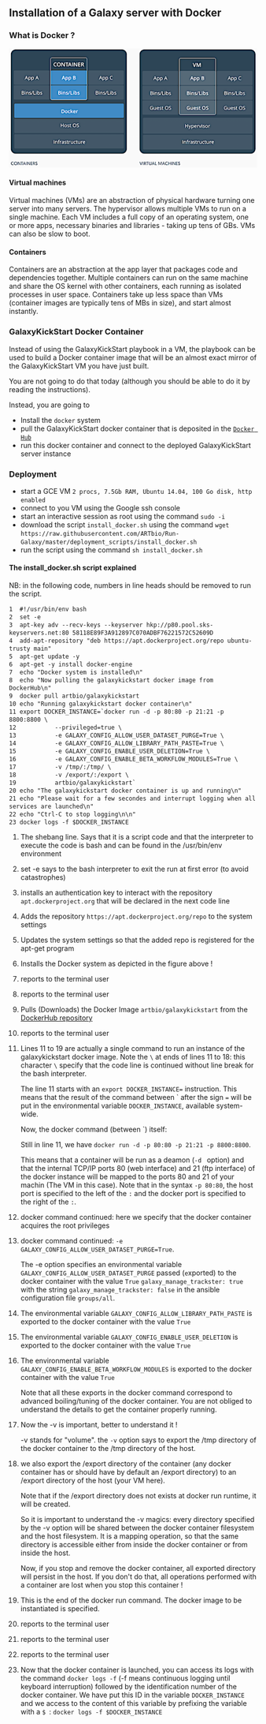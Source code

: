 ## Installation of a Galaxy server with Docker

### What is Docker ?

![Docker](images/docker.png)

#### Virtual machines

Virtual machines (VMs) are an abstraction of physical hardware turning one server into
many servers. The hypervisor allows multiple VMs to run on a single machine.
Each VM includes a full copy of an operating system, one or more apps, necessary binaries
and libraries - taking up tens of GBs. VMs can also be slow to boot.

#### Containers

Containers are an abstraction at the app layer that packages code and dependencies
together. Multiple containers can run on the same machine and share the OS kernel with
other containers, each running as isolated processes in user space. Containers take up
less space than VMs (container images are typically tens of MBs in size), and start
almost instantly.

###  GalaxyKickStart Docker **Container**

Instead of using the GalaxyKickStart playbook in a VM, the playbook can be used to build
a Docker container image that will be an almost exact mirror of the GalaxyKickStart VM
you have just built.

You are not going to do that today (although you should be able to do it by reading the instructions).

Instead, you are going to

- Install the `docker` system
- pull the GalaxyKickStart docker container that is deposited in the [`Docker Hub`](https://hub.docker.com/u/artbio/)
- run this docker container and connect to the deployed GalaxyKickStart server instance

### Deployment

- start a GCE VM `2 procs, 7.5Gb RAM, Ubuntu 14.04, 100 Go disk, http enabled`
- connect to you VM using the Google ssh console
- start an interactive session as root using the command `sudo -i`
- download the script `install_docker.sh` using the command `wget https://raw.githubusercontent.com/ARTbio/Run-Galaxy/master/deployment_scripts/install_docker.sh`
- run the script using the command `sh install_docker.sh`

#### The install_docker.sh script explained

NB: in the following code, numbers in line heads should be removed to run the script.

```
1  #!/usr/bin/env bash
2  set -e
3  apt-key adv --recv-keys --keyserver hkp://p80.pool.sks-keyservers.net:80 58118E89F3A912897C070ADBF76221572C52609D
4  add-apt-repository "deb https://apt.dockerproject.org/repo ubuntu-trusty main"
5  apt-get update -y
6  apt-get -y install docker-engine
7  echo "Docker system is installed\n"
8  echo "Now pulling the galaxykickstart docker image from DockerHub\n"
9  docker pull artbio/galaxykickstart
10 echo "Running galaxykickstart docker container\n"
11 export DOCKER_INSTANCE=`docker run -d -p 80:80 -p 21:21 -p 8800:8800 \
12           --privileged=true \
13           -e GALAXY_CONFIG_ALLOW_USER_DATASET_PURGE=True \
14           -e GALAXY_CONFIG_ALLOW_LIBRARY_PATH_PASTE=True \
15           -e GALAXY_CONFIG_ENABLE_USER_DELETION=True \
16           -e GALAXY_CONFIG_ENABLE_BETA_WORKFLOW_MODULES=True \
17           -v /tmp/:/tmp/ \
18           -v /export/:/export \
19           artbio/galaxykickstart`
20 echo "The galaxykickstart docker container is up and running\n"
21 echo "Please wait for a few secondes and interrupt logging when all services are launched\n"
22 echo "Ctrl-C to stop logging\n\n"
23 docker logs -f $DOCKER_INSTANCE
```

1. The shebang line. Says that it is a script code and that the interpreter to execute the
code is bash and can be found in the /usr/bin/env environment
2. set -e says to the bash interpreter to exit the run at first error (to avoid catastrophes)
3. installs an authentication key to interact with the repository `apt.dockerproject.org` that
will be declared in the next code line
4. Adds the repository `https://apt.dockerproject.org/repo` to the system settings
5. Updates the system settings so that the added repo is registered for the apt-get program
6. Installs the Docker system as depicted in the figure above !
7. reports to the terminal user
8. reports to the terminal user
9. Pulls (Downloads) the Docker Image `artbio/galaxykickstart` from
the [DockerHub repository](https://hub.docker.com/r/artbio/galaxykickstart/)
10. reports to the terminal user
11. Lines 11 to 19 are actually a single command to run an instance of the galaxykickstart
docker image. Note the `\` at ends of lines 11 to 18: this character `\` specify that the
code line is continued without line break for the bash interpreter.

    The line 11 starts with an `export DOCKER_INSTANCE=` instruction. This means that the result
    of the command between \` after the sign `=` will be put in the environmental variable
    `DOCKER_INSTANCE`, available system-wide.

    Now, the docker command (between \`) itself:

    Still in line 11, we have `docker run -d -p 80:80 -p 21:21 -p 8800:8800`.

    This means that a container will be run as a deamon (`-d ` option) and that the internal
    TCP/IP ports 80 (web interface) and 21 (ftp interface) of the docker instance will be mapped
    to the ports 80 and 21 of your machin (The VM in this case). Note that in the syntax `-p 80:80`,
    the host port is specified to the left of the `:` and the docker port is specified to the right
    of the `:`.
    
12. docker command continued: here we specify that the docker container acquires the root privileges
13. docker command continued: `-e GALAXY_CONFIG_ALLOW_USER_DATASET_PURGE=True`.

    The -e option specifies an environmental variable `GALAXY_CONFIG_ALLOW_USER_DATASET_PURGE`
    passed (`e`xported) to the docker container with the value `True`
    `galaxy_manage_trackster: true` with the string `galaxy_manage_trackster: false`
    in the ansible configuration file `groups/all`.

14. The environmental variable `GALAXY_CONFIG_ALLOW_LIBRARY_PATH_PASTE` is exported to
the docker container with the value `True`
15. The environmental variable `GALAXY_CONFIG_ENABLE_USER_DELETION` is exported to
the docker container with the value `True`
16. The environmental variable `GALAXY_CONFIG_ENABLE_BETA_WORKFLOW_MODULES` is exported to
the docker container with the value `True`

    Note that all these exports in the docker command correspond to advanced boiling/tuning of the docker container.
    You are not obliged to understand the details to get the container properly running.
17. Now the -v is important, better to understand it !

    -v stands for "volume". the `-v` option says to export the /tmp directory of the docker container
    to the /tmp directory of the host.
18. we also export the /export directory of the container (any docker container has or
should have by default an /export directory) to an /export directory of the host (your VM here).

    Note that if the /export directory does not exists at docker run runtime, it will be created.

    So it is important to understand the -v magics: every directory specified by the -v option will be shared
    between the docker container filesystem and the host filesystem. It is a mapping operation, so that
    the same directory is accessible either from inside the docker container or from inside the host.

    Now, if you stop and remove the docker container, all exported directory will persist in the host.
    If you don't do that, all operations performed with a container are lost when you stop this container !

19. This is the end of the docker run command. The docker image to be instantiated is specified.
20. reports to the terminal user
21. reports to the terminal user
22. reports to the terminal user
23. Now that the docker container is launched, you can access its logs with the command
`docker logs -f` (-f means continuous logging until keyboard interruption) followed by the
identification number of the docker container. We have put this ID in the variable `DOCKER_INSTANCE`
and we access to the content of this variable by prefixing the variable with a `$ `:
`docker logs -f $DOCKER_INSTANCE`



